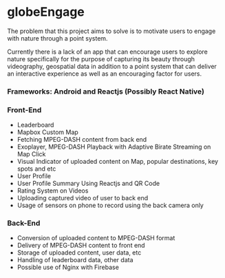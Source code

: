 # globeEngage
The problem that this project aims to solve is to motivate users to engage with nature through a point system.

Currently there is a lack of an app that can encourage users to explore nature specifically for the purpose of capturing its beauty through videography, geospatial data in addition to a point system that can deliver an interactive experience as well as an encouraging factor for users.

### Frameworks: Android and Reactjs (Possibly React Native)

### Front-End
- Leaderboard
- Mapbox Custom Map
- Fetching MPEG-DASH content from back end
- Exoplayer, MPEG-DASH Playback with Adaptive Birate Streaming on Map Click
- Visual Indicator of uploaded content on Map, popular destinations, key spots and etc
- User Profile
- User Profile Summary Using Reactjs and QR Code
- Rating System on Videos
- Uploading captured video of user to back end
- Usage of sensors on phone to record using the back camera only

### Back-End
- Conversion of uploaded content to MPEG-DASH format
- Delivery of MPEG-DASH content to front end
- Storage of uploaded content, user data, etc
- Handling of leaderboard data, other data
- Possible use of Nginx with Firebase 
